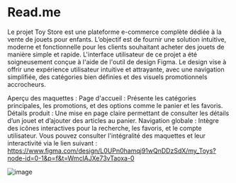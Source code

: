# Read.me
Le projet Toy Store est une plateforme e-commerce complète dédiée à la vente de jouets pour enfants. L’objectif est de fournir une solution intuitive, moderne et fonctionnelle pour les clients souhaitant acheter des jouets de manière simple et rapide.
L'interface utilisateur de ce projet a été soigneusement conçue à l'aide de l'outil de design Figma. Le design vise à offrir une expérience utilisateur intuitive et attrayante, avec une navigation simplifiée, des catégories bien définies et des visuels promotionnels accrocheurs.

Aperçu des maquettes :
Page d'accueil : Présente les catégories principales, les promotions, et des options comme le panier et les favoris.
Détails produit : Une mise en page claire permettant de consulter les détails d’un jouet et d’ajouter des articles au panier.
Navigation globale : Intègre des icônes interactives pour la recherche, les favoris, et le compte utilisateur.
Vous pouvez consulter l'intégralité des maquettes et leur interactivité via le lien suivant :   https://www.figma.com/design/L0UPn0hamqj91wQnDDzSdX/my_Toys?node-id=0-1&p=f&t=WmclAJXe73vTaoxa-0


![image](https://github.com/user-attachments/assets/4ba7cd9e-ef66-4855-b60a-1ff07194e614)
